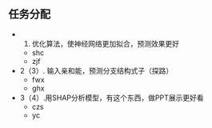 ## 任务分配

- 1. 优化算法，使神经网络更加拟合，预测效果更好
    - shc
    - zjf
- 2（3）. 输入亲和能，预测分支结构式子（探路）
    - fwx
    - ghx
- 3（4）.用SHAP分析模型，有这个东西，做PPT展示更好看
    - czs
    - yc